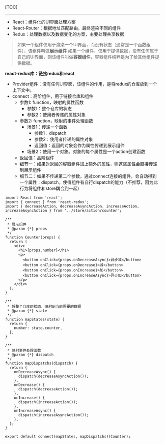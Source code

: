 [TOC]

---

- React：组件化的UI界面处理方案
- React-Router：根据地址匹配路由，最终渲染不同的组件
- Redux：处理数据以及数据变化的方案，主要处理共享数据

> 如果一个组件仅用于渲染一个UI界面，而没有状态（通常是一个函数组件），该组件叫做**展示组件**
> 如果一个组件，仅用于提供数据，没有任何属于自己的UI界面，则该组件叫做**容器组件**，容器组件纯粹是为了给其他组件提供数据。


**react-redux库：链接redux和react**

- Provider组件：没有任何UI界面，该组件的作用，是将redux的仓库放到一个上下文中。
- connect：高阶组件，用于链接仓库和组件
  - 参数1: function，映射的属性函数
    - 参数1：整个仓库的状态
    - 参数2：使用者传递的属性对象
  - 参数2: function，映射的事件处理函数
    - 场景1：传递一个函数
      - 参数1：dispatch
      - 参数2：使用者传递的属性对象
      - 返回值：返回的对象会作为属性传递到展示组件
    - 场景2：使用一个对象。对象的每个属性是一个action创建函数
  - 返回值：高阶组件
  - 细节一：如果对返回的容器组件加上额外的属性，则这些属性会直接传递到展示组件
  - 细节二：如果不传递第二个参数，通过connect连接的组件，会自动得到一个属性：dispatch。使得组件有自行dispatch的能力（不推荐，因为此行为将组件和store耦合到一起）

```JS
import React from 'react';
import { connect } from 'react-redux';
import { decreaseAction, decreaseAsyncAction, increaseAction, increaseAsyncAction } from '../store/action/counter';

/**
 * 展示组件
 * @param {*} props
 */
function Counter(props) {
  return (
    <div>
      <h1>{props.number}</h1>
      <p>
        <button onClick={props.onDecreaseAsync}>异步减</button>
        <button onClick={props.onDecrease}>减</button>
        <button onClick={props.onIncrease}>加</button>
        <button onClick={props.onIncreaseAsync}>异步加</button>
      </p>
    </div>
  );
}

/**
 * 将整个仓库的状态，映射到当前需要的数据
 * @param {*} state
 */
function mapStates(state) {
  return {
    number: state.counter,
  };
}

/**
 * 映射事件处理函数
 * @param {*} dispatch 
 */
function mapDispatchs(dispatch) {
  return {
    onDecreaseAsync() {
      dispatch(decreaseAsyncAction());
    },
    onDecrease() {
      dispatch(decreaseAction());
    },
    onIncrease() {
      dispatch(increaseAction());
    },
    onIncreaseAsync() {
      dispatch(increaseAsyncAction());
    },
  };
}

export default connect(mapStates, mapDispatchs)(Counter);
```
